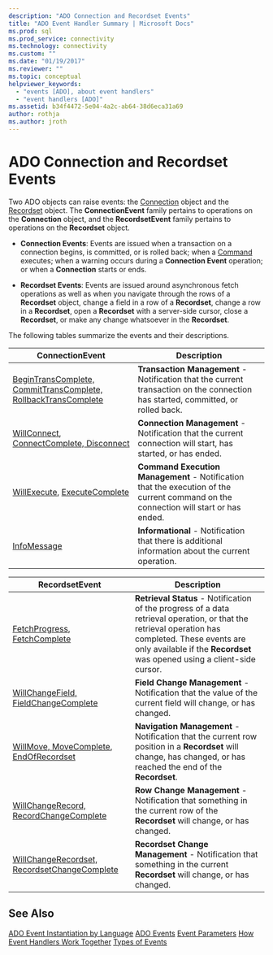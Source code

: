 ```yaml
---
description: "ADO Connection and Recordset Events"
title: "ADO Event Handler Summary | Microsoft Docs"
ms.prod: sql
ms.prod_service: connectivity
ms.technology: connectivity
ms.custom: ""
ms.date: "01/19/2017"
ms.reviewer: ""
ms.topic: conceptual
helpviewer_keywords:
  - "events [ADO], about event handlers"
  - "event handlers [ADO]"
ms.assetid: b34f4472-5e04-4a2c-ab64-38d6eca31a69
author: rothja
ms.author: jroth
---
```

# ADO Connection and Recordset Events
Two ADO objects can raise events: the [Connection](../../reference/ado-api/connection-object-ado.md) object and the [Recordset](../../reference/ado-api/recordset-object-ado.md) object. The **ConnectionEvent** family pertains to operations on the **Connection** object, and the **RecordsetEvent** family pertains to operations on the **Recordset** object.

-   **Connection Events**: Events are issued when a transaction on a connection begins, is committed, or is rolled back; when a [Command](../../reference/ado-api/command-object-ado.md) executes; when a warning occurs during a **Connection Event** operation; or when a **Connection** starts or ends.

-   **Recordset Events**: Events are issued around asynchronous fetch operations as well as when you navigate through the rows of a **Recordset** object, change a field in a row of a **Recordset**, change a row in a **Recordset**, open a **Recordset** with a server-side cursor, close a **Recordset**, or make any change whatsoever in the **Recordset**.

 The following tables summarize the events and their descriptions.

|ConnectionEvent|Description|
|---------------------|-----------------|
|[BeginTransComplete, CommitTransComplete, RollbackTransComplete](../../reference/ado-api/begintranscomplete-committranscomplete-and-rollbacktranscomplete-events-ado.md)|**Transaction Management** - Notification that the current transaction on the connection has started, committed, or rolled back.|
|[WillConnect](../../reference/ado-api/willconnect-event-ado.md), [ConnectComplete, Disconnect](../../reference/ado-api/connectcomplete-and-disconnect-events-ado.md)|**Connection Management** - Notification that the current connection will start, has started, or has ended.|
|[WillExecute](../../reference/ado-api/willexecute-event-ado.md), [ExecuteComplete](../../reference/ado-api/executecomplete-event-ado.md)|**Command Execution Management** - Notification that the execution of the current command on the connection will start or has ended.|
|[InfoMessage](../../reference/ado-api/infomessage-event-ado.md)|**Informational** - Notification that there is additional information about the current operation.|

|RecordsetEvent|Description|
|--------------------|-----------------|
|[FetchProgress](../../reference/ado-api/fetchprogress-event-ado.md), [FetchComplete](../../reference/ado-api/fetchcomplete-event-ado.md)|**Retrieval Status** - Notification of the progress of a data retrieval operation, or that the retrieval operation has completed. These events are only available if the **Recordset** was opened using a client-side cursor.|
|[WillChangeField, FieldChangeComplete](../../reference/ado-api/willchangefield-and-fieldchangecomplete-events-ado.md)|**Field Change Management** - Notification that the value of the current field will change, or has changed.|
|[WillMove, MoveComplete](../../reference/ado-api/willmove-and-movecomplete-events-ado.md), [EndOfRecordset](../../reference/ado-api/endofrecordset-event-ado.md)|**Navigation Management** - Notification that the current row position in a **Recordset** will change, has changed, or has reached the end of the **Recordset**.|
|[WillChangeRecord, RecordChangeComplete](../../reference/ado-api/willchangerecord-and-recordchangecomplete-events-ado.md)|**Row Change Management** - Notification that something in the current row of the **Recordset** will change, or has changed.|
|[WillChangeRecordset, RecordsetChangeComplete](../../reference/ado-api/willchangerecordset-and-recordsetchangecomplete-events-ado.md)|**Recordset Change Management** - Notification that something in the current **Recordset** will change, or has changed.|

## See Also
 [ADO Event Instantiation by Language](./ado-event-instantiation-by-language.md)
 [ADO Events](../../reference/ado-api/ado-events.md)
 [Event Parameters](./event-parameters.md)
 [How Event Handlers Work Together](./how-event-handlers-work-together.md)
 [Types of Events](./types-of-events.md)